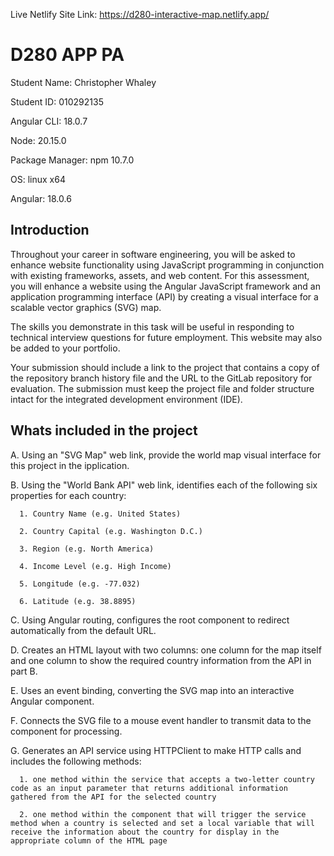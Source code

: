 Live Netlify Site Link: https://d280-interactive-map.netlify.app/

# D280 APP PA
Student Name: Christopher Whaley

Student ID: 010292135

Angular CLI: 18.0.7

Node: 20.15.0

Package Manager: npm 10.7.0

OS: linux x64

Angular: 18.0.6

## Introduction

Throughout your career in software engineering, you will be asked to enhance website functionality using JavaScript programming in conjunction with existing frameworks, assets, and web content. For this assessment, you will enhance a website using the Angular JavaScript framework and an application programming interface (API) by creating a visual interface for a scalable vector graphics (SVG) map.

The skills you demonstrate in this task will be useful in responding to technical interview questions for future employment. This website may also be added to your portfolio.

Your submission should include a link to the project that contains a copy of the repository branch history file and the URL to the GitLab repository for evaluation. The submission must keep the project file and folder structure intact for the integrated development environment (IDE).

## Whats included in the project

A.   Using an "SVG Map" web link, provide the world map visual interface for this project in the ipplication.

B.   Using the "World Bank API" web link, identifies each of the following six properties for each country:

      1. Country Name (e.g. United States)

      2. Country Capital (e.g. Washington D.C.)

      3. Region (e.g. North America)

      4. Income Level (e.g. High Income)

      5. Longitude (e.g. -77.032)

      6. Latitude (e.g. 38.8895)

C.   Using Angular routing, configures the root component to redirect automatically from the default URL.

D.   Creates an HTML layout with two columns: one column for the map itself and one column to show the required country information from the API in part B.

E.   Uses an event binding, converting the SVG map into an interactive Angular component.

F.   Connects the SVG file to a mouse event handler to transmit data to the component for processing.

G.   Generates an API service using HTTPClient to make HTTP calls and includes the following methods:

      1. one method within the service that accepts a two-letter country code as an input parameter that returns additional information gathered from the API for the selected country
      
      2. one method within the component that will trigger the service method when a country is selected and set a local variable that will receive the information about the country for display in the appropriate column of the HTML page
